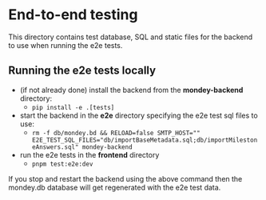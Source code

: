 # End-to-end testing

This directory contains test database, SQL and static files for the backend to use when running the e2e tests.

## Running the e2e tests locally

- (if not already done) install the backend from the **mondey-backend** directory:
  - `pip install -e .[tests]`
- start the backend in the **e2e** directory specifying the e2e test sql files to use:
  - `rm -f db/mondey.bd && RELOAD=false SMTP_HOST="" E2E_TEST_SQL_FILES="db/importBaseMetadata.sql;db/importMilestoneAnswers.sql" mondey-backend`
- run the e2e tests in the **frontend** directory
  - `pnpm test:e2e:dev`

If you stop and restart the backend using the above command then the mondey.db database will get regenerated with the e2e test data.
